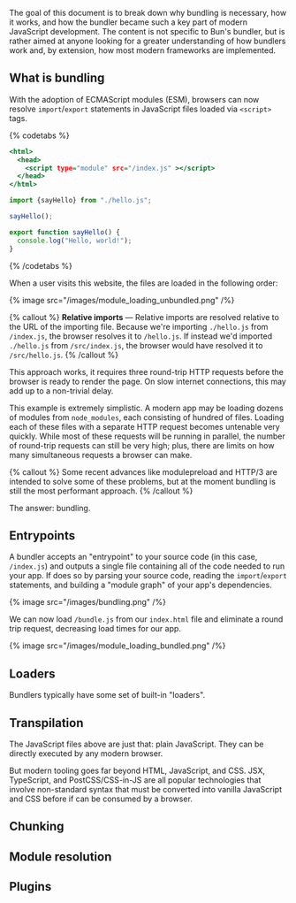 <!-- This document is a work in progress. It's not currently included in the actual docs. -->

The goal of this document is to break down why bundling is necessary, how it works, and how the bundler became such a key part of modern JavaScript development. The content is not specific to Bun's bundler, but is rather aimed at anyone looking for a greater understanding of how bundlers work and, by extension, how most modern frameworks are implemented.

## What is bundling

With the adoption of ECMAScript modules (ESM), browsers can now resolve `import`/`export` statements in JavaScript files loaded via `<script>` tags.

{% codetabs %}

```html#index.html
<html>
  <head>
    <script type="module" src="/index.js" ></script>
  </head>
</html>
```

```js#index.js
import {sayHello} from "./hello.js";

sayHello();
```

```js#hello.js
export function sayHello() {
  console.log("Hello, world!");
}
```

{% /codetabs %}

When a user visits this website, the files are loaded in the following order:

{% image src="/images/module_loading_unbundled.png" /%}

{% callout %}
**Relative imports** — Relative imports are resolved relative to the URL of the importing file. Because we're importing `./hello.js` from `/index.js`, the browser resolves it to `/hello.js`. If instead we'd imported `./hello.js` from `/src/index.js`, the browser would have resolved it to `/src/hello.js`.
{% /callout %}

This approach works, it requires three round-trip HTTP requests before the browser is ready to render the page. On slow internet connections, this may add up to a non-trivial delay.

This example is extremely simplistic. A modern app may be loading dozens of modules from `node_modules`, each consisting of hundred of files. Loading each of these files with a separate HTTP request becomes untenable very quickly. While most of these requests will be running in parallel, the number of round-trip requests can still be very high; plus, there are limits on how many simultaneous requests a browser can make.

{% callout %}
Some recent advances like modulepreload and HTTP/3 are intended to solve some of these problems, but at the moment bundling is still the most performant approach.
{% /callout %}

The answer: bundling.

## Entrypoints

A bundler accepts an "entrypoint" to your source code (in this case, `/index.js`) and outputs a single file containing all of the code needed to run your app. If does so by parsing your source code, reading the `import`/`export` statements, and building a "module graph" of your app's dependencies.

{% image src="/images/bundling.png" /%}

We can now load `/bundle.js` from our `index.html` file and eliminate a round trip request, decreasing load times for our app.

{% image src="/images/module_loading_bundled.png" /%}

## Loaders

Bundlers typically have some set of built-in "loaders".

## Transpilation

The JavaScript files above are just that: plain JavaScript. They can be directly executed by any modern browser.

But modern tooling goes far beyond HTML, JavaScript, and CSS. JSX, TypeScript, and PostCSS/CSS-in-JS are all popular technologies that involve non-standard syntax that must be converted into vanilla JavaScript and CSS before if can be consumed by a browser.

## Chunking

## Module resolution

## Plugins
